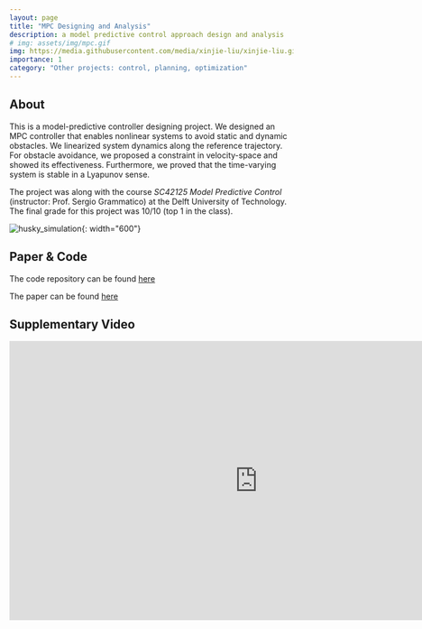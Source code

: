 ```yaml
---
layout: page
title: "MPC Designing and Analysis"
description: a model predictive control approach design and analysis
# img: assets/img/mpc.gif
img: https://media.githubusercontent.com/media/xinjie-liu/xinjie-liu.github.io/main/assets/img/mpc.gif
importance: 1
category: "Other projects: control, planning, optimization"
---
```


## About 

This is a model-predictive controller designing project. We designed an MPC controller that enables nonlinear systems to avoid static and dynamic obstacles. We linearized system dynamics along the reference trajectory. For obstacle avoidance, we proposed a constraint in velocity-space and showed its effectiveness. Furthermore, we proved that the time-varying system is stable in a Lyapunov sense.

The project was along with the course *SC42125 Model Predictive Control* (instructor: Prof. Sergio Grammatico) at the Delft University of Technology. The final grade for this project was 10/10 (top 1 in the class).

![husky_simulation](https://media.githubusercontent.com/media/xinjie-liu/xinjie-liu.github.io/main/assets/img/mpc.gif){: width="600"}

## Paper & Code

The code repository can be found [here](https://github.com/xinjie-liu/SafeMPC_ObstacleAvoidance)

The paper can be found [here](https://arxiv.org/abs/2207.12878)

## Supplementary Video

<iframe width="880" height="495" src="https://www.youtube.com/embed/nYDxWkKvzZ8" title="YouTube video player" frameborder="0" allow="accelerometer; autoplay; clipboard-write; encrypted-media; gyroscope; picture-in-picture" allowfullscreen></iframe>